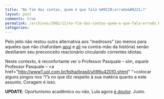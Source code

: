 ```yaml
---
title: 'No fim das contas, quem é que fala &#8220;errado&#8221;?'
layout: post
comments: true
permalink: /archives/2002/11/no-fim-das-contas-quem-e-que-fala-errado.html/
categories:
---
```

Pelo jeito não restou outra alternativa aos &#8220;medrosos&#8221; (ao menos para aqueles que não chafurdam <a href="http://www2.uol.com.br/veja/idade/exclusivo/231002/capa.html" >aqui</a> e <a href="http://www2.uol.com.br/veja/idade/exclusivo/061102/capa.html" >ali</a> na contra-mão da história) senão destilarem seu preconceito reacionário circulando correntes idiotas.

Neste contexto, é reconfortante ver o Professor Pasquale &#8211; sim, *aquele* Professor Pasquale &#8211; <a href="http://www1.uol.com.br/folha/brasil/ult96u42010.shtml" ">colocar alguns pingos nos &#8220;i&#8221;s</a> no que diz respeito à sua matéria quanto a este assunto. Coragem é isso.

**UPDATE**: Oportunismo acadêmico ou não, Lula agora <a href="http://noticias.terra.com.br/eleicoes/interna/0,5625,OI65628-EI307,00.html" >é doutor</a>. Justo.